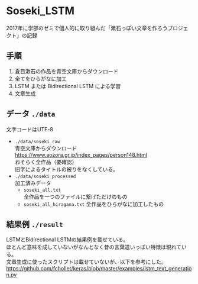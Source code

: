 # Soseki_LSTM
2017年に学部のゼミで個人的に取り組んだ「漱石っぽい文章を作ろうプロジェクト」の記録

## 手順
1. 夏目漱石の作品を青空文庫からダウンロード
2. 全てをひらがなに加工
3. LSTM または Bidirectional LSTM による学習
4. 文章生成

## データ `./data`
文字コードはUTF-8  
- `./data/soseki_raw`  
    青空文庫からダウンロード  
    https://www.aozora.gr.jp/index_pages/person148.html  
    おそらく全作品（要確認）  
    旧字によるタイトルの被りをなくしている。
- `./data/soseki_processed`  
    加工済みデータ  
    - `soseki_all.txt`  
        全作品を一つのファイルに繋げただけのもの
    - `soseki_all_hiragana.txt`
        全作品をひらがなに加工したもの
        
## 結果例 `./result`
LSTMとBidirectional LSTMの結果例を載せている。  
ほとんど意味を成していないがなんとなく昔の言葉遣いっぽい特徴は現れている。  
文章生成に使ったスクリプトは載せていないが、以下を参考にした。
https://github.com/fchollet/keras/blob/master/examples/lstm_text_generation.py
